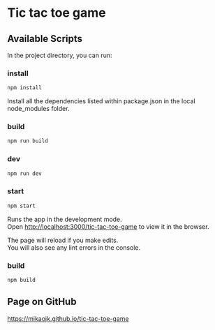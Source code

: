 # Tic tac toe game

## Available Scripts

In the project directory, you can run:

### install

``` bash
npm install
```

Install all the dependencies listed within package.json in the local node_modules folder.

### build

``` bash
npm run build
```

### dev

``` bash
npm run dev
```

### start

``` bash
npm start
```

Runs the app in the development mode.<br />
Open [http://localhost:3000/tic-tac-toe-game](http://localhost:3000/tic-tac-toe-game) to view it in the browser.

The page will reload if you make edits.<br />
You will also see any lint errors in the console.

### build

``` bash
npm build
```

## Page on GitHub

https://mikaojk.github.io/tic-tac-toe-game
